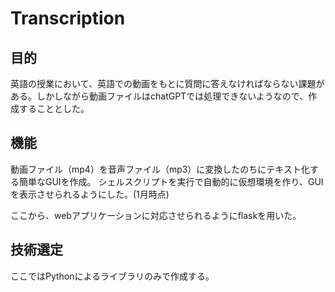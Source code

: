 # Transcription
## 目的
英語の授業において、英語での動画をもとに質問に答えなければならない課題がある。しかしながら動画ファイルはchatGPTでは処理できないようなので、作成することとした。

## 機能
動画ファイル（mp4）を音声ファイル（mp3）に変換したのちにテキスト化する簡単なGUIを作成。
シェルスクリプトを実行で自動的に仮想環境を作り、GUIを表示させられるようにした。(1月時点)  
  
ここから、webアプリケーションに対応させられるようにflaskを用いた。

## 技術選定
ここではPythonによるライブラリのみで作成する。